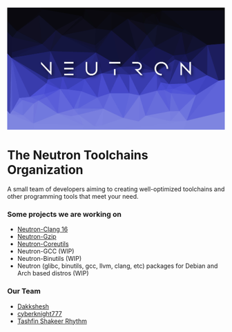 ![Neutron-Toolchains](https://github.com/Neutron-Toolchains/.github/blob/main/logo.jpg)

The Neutron Toolchains Organization
===================================
A small team of developers aiming to creating well-optimized toolchains and other programming tools that meet your need.

### Some projects we are working on

- [Neutron-Clang 16](https://gitlab.com/dakkshesh07/neutron-clang)
- [Neutron-Gzip](https://github.com/Neutron-Toolchains/neutron-gzip)
- [Neutron-Coreutils](https://github.com/Neutron-Toolchains/neutron-coreutils)
- Neutron-GCC (WIP)
- Neutron-Binutils (WIP)
- Neutron (glibc, binutils, gcc, llvm, clang, etc) packages for Debian and Arch based distros (WIP)

### Our Team

- [Dakkshesh](https://github.com/dakkshesh07)
- [cyberknight777](https://github.com/cyberknight777)
- [Tashfin Shakeer Rhythm](https://github.com/Tashar02)
